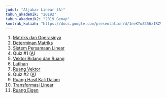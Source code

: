 ```yaml
---
judul: "Aljabar Linear (A)"
tahun_akademik: "20192"
tahun_akademik2: "2019 Genap"
kontrak_kuliah: "https://docs.google.com/presentation/d/1neKToZ356zIRZVX_tFmQWfSrqWsEpcImHKObDeDP9gw/edit?usp=sharing"
---
```


1. [Matriks dan Operasinya](#)
2. [Determinan Matriks](#)
3. [Sistem Persamaan Linear](#)
4. Quiz #1 ([A](#))
5. [Vektor Bidang dan Ruang](#)
6. [Latihan](#)
7. [Ruang Vektor](#)
8. Quiz #2 ([A](#))
9. [Ruang Hasil Kali Dalam](#)
10. [Transformasi Linear](#)
11. [Ruang Eigen](#)